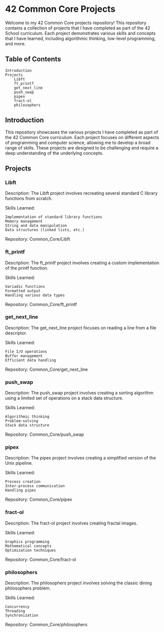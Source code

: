 # ﻿42 Common Core Projects

Welcome to my 42 Common Core projects repository! This repository contains a collection of projects that I have completed as part of the 42 School curriculum. Each project demonstrates various skills and concepts that I have learned, including algorithmic thinking, low-level programming, and more.


## Table of Contents

    Introduction
    Projects
        Libft
        ft_printf
        get_next_line
        push_swap
        pipex
        fract-ol
        philosophers


## Introduction

This repository showcases the various projects I have completed as part of the 42 Common Core curriculum. Each project focuses on different aspects of programming and computer science, allowing me to develop a broad range of skills. These projects are designed to be challenging and require a deep understanding of the underlying concepts.


## Projects

### Libft

Description: The Libft project involves recreating several standard C library functions from scratch.

Skills Learned:

    Implementation of standard library functions
    Memory management
    String and data manipulation
    Data structures (linked lists, etc.)

Repository: Common_Core/Libft


### ft_printf

Description: The ft_printf project involves creating a custom implementation of the printf function.

Skills Learned:

    Variadic functions
    Formatted output
    Handling various data types

Repository: Common_Core/ft_printf


### get_next_line

Description: The get_next_line project focuses on reading a line from a file descriptor.

Skills Learned:

    File I/O operations
    Buffer management
    Efficient data handling

Repository: Common_Core/get_next_line


### push_swap

Description: The push_swap project involves creating a sorting algorithm using a limited set of operations on a stack data structure.

Skills Learned:

    Algorithmic thinking
    Problem-solving
    Stack data structure

Repository: Common_Core/push_swap


### pipex

Description: The pipex project involves creating a simplified version of the Unix pipeline.

Skills Learned:

    Process creation
    Inter-process communication
    Handling pipes

Repository: Common_Core/pipex


### fract-ol

Description: The fract-ol project involves creating fractal images.

Skills Learned:

    Graphics programming
    Mathematical concepts
    Optimization techniques

Repository: Common_Core/fract-ol


### philosophers

Description: The philosophers project involves solving the classic dining philosophers problem.

Skills Learned:

    Concurrency
    Threading
    Synchronization

Repository: Common_Core/philosophers
